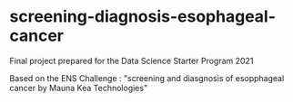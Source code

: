 # screening-diagnosis-esophageal-cancer

Final project prepared for the Data Science Starter Program 2021

Based on the ENS Challenge : "screening and diasgnosis of esopphageal cancer by Mauna Kea Technologies"
